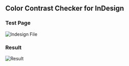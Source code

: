 ## Color Contrast Checker for InDesign

### Test Page 
![Indesign File](https://user-images.githubusercontent.com/3223085/106796201-0e078c00-6629-11eb-92e7-bab8b243382a.png)

### Result 
![Result](https://user-images.githubusercontent.com/3223085/106796248-1cee3e80-6629-11eb-8e21-d73a01ed1cb6.png)

